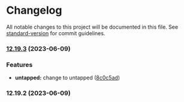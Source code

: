 # Changelog

All notable changes to this project will be documented in this file. See [standard-version](https://github.com/conventional-changelog/standard-version) for commit guidelines.

### [12.19.3](https://github.com/untapped-solutions/baddie/compare/v12.19.2...v12.19.3) (2023-06-09)


### Features

* **untapped:** change to untapped ([8c0c5ad](https://github.com/untapped-solutions/baddie/commit/8c0c5ad6175cf41593af3440fd77bdb86d714db7))

### 12.19.2 (2023-06-09)
